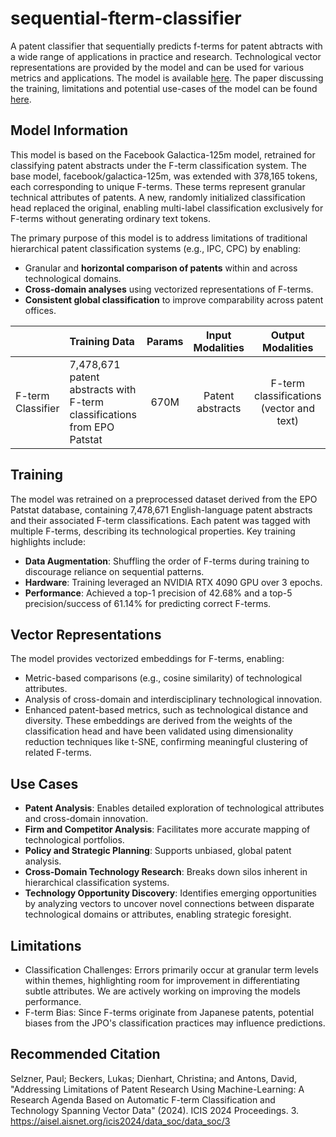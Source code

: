 # sequential-fterm-classifier
A patent classifier that sequentially predicts f-terms for patent abtracts with a wide range of applications in practice and research. Technological vector representations are provided by the model and can be used for various metrics and applications.
The model is available [here](https://huggingface.co/RWTH-TIME/galactica-125m-f-term-classification).
The paper discussing the training, limitations and potential use-cases of the model can be found [here](https://aisel.aisnet.org/icis2024/data_soc/data_soc/3/).


## Model Information
This model is based on the Facebook Galactica-125m model, retrained for classifying patent abstracts under the F-term classification system. The base model, facebook/galactica-125m, was extended with 378,165 tokens, each corresponding to unique F-terms. These terms represent granular technical attributes of patents. A new, randomly initialized classification head replaced the original, enabling multi-label classification exclusively for F-terms without generating ordinary text tokens.

The primary purpose of this model is to address limitations of traditional hierarchical patent classification systems (e.g., IPC, CPC) by enabling:

- Granular and **horizontal comparison of patents** within and across technological domains.
- **Cross-domain analyses** using vectorized representations of F-terms.
- **Consistent global classification** to improve comparability across patent offices.


|                       | Training Data                                                  | Params | Input Modalities  | Output Modalities         | Context Length | Vocabulary Size |
| :-------------------- | :------------------------------------------------------------ | :----: | :---------------: | :-----------------------: | :------------: | :-------------: |
| F-term Classifier     | 7,478,671 patent abstracts with F-term classifications from EPO Patstat | 670M  | Patent abstracts | F-term classifications (vector and text) | 512           | 428,165         |


## Training
The model was retrained on a preprocessed dataset derived from the EPO Patstat database, containing 7,478,671 English-language patent abstracts and their associated F-term classifications. Each patent was tagged with multiple F-terms, describing its technological properties. Key training highlights include:

- **Data Augmentation**: Shuffling the order of F-terms during training to discourage reliance on sequential patterns.
- **Hardware**: Training leveraged an NVIDIA RTX 4090 GPU over 3 epochs.
- **Performance**: Achieved a top-1 precision of 42.68% and a top-5 precision/success of 61.14% for predicting correct F-terms.


## Vector Representations
The model provides vectorized embeddings for F-terms, enabling:

- Metric-based comparisons (e.g., cosine similarity) of technological attributes.
- Analysis of cross-domain and interdisciplinary technological innovation.
- Enhanced patent-based metrics, such as technological distance and diversity.
These embeddings are derived from the weights of the classification head and have been validated using dimensionality reduction techniques like t-SNE, confirming meaningful clustering of related F-terms.

## Use Cases
- **Patent Analysis**: Enables detailed exploration of technological attributes and cross-domain innovation.
- **Firm and Competitor Analysis**: Facilitates more accurate mapping of technological portfolios.
- **Policy and Strategic Planning**: Supports unbiased, global patent analysis.
- **Cross-Domain Technology Research**: Breaks down silos inherent in hierarchical classification systems.
- **Technology Opportunity Discovery**: Identifies emerging opportunities by analyzing vectors to uncover novel connections between disparate technological domains or attributes, enabling strategic foresight.

## Limitations
- Classification Challenges: Errors primarily occur at granular term levels within themes, highlighting room for improvement in differentiating subtle attributes. We are actively working on improving the models performance.
- F-term Bias: Since F-terms originate from Japanese patents, potential biases from the JPO's classification practices may influence predictions.

## Recommended Citation
Selzner, Paul; Beckers, Lukas; Dienhart, Christina; and Antons, David, "Addressing Limitations of Patent Research Using Machine-Learning: A Research Agenda Based on Automatic F-term Classification and Technology Spanning Vector Data" (2024). ICIS 2024 Proceedings. 3.
https://aisel.aisnet.org/icis2024/data_soc/data_soc/3
